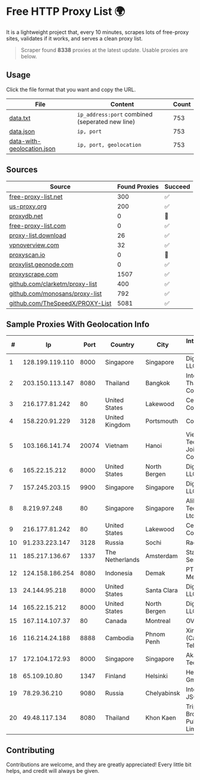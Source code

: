 
# Free HTTP Proxy List 🌍

It is a lightweight project that, every 10 minutes, scrapes lots of free-proxy sites, validates if it works, and serves a clean proxy list.


> Scraper found **8338** proxies at the latest update. Usable proxies are below.

## Usage

Click the file format that you want and copy the URL.


|File|Content|Count|
|----|-------|-----|
|[data.txt](https://raw.githubusercontent.com/themiralay/Proxy-List-World/master/data.txt)|`ip_address:port` combined (seperated new line)|753|
|[data.json](https://raw.githubusercontent.com/themiralay/Proxy-List-World/master/data.json)|`ip, port`|753|
|[data-with-geolocation.json](https://raw.githubusercontent.com/themiralay/Proxy-List-World/master/data-with-geolocation.json)|`ip, port, geolocation`|753|

## Sources

|Source|Found Proxies|Succeed|
|------|-------------|-------|
|[free-proxy-list.net](https://free-proxy-list.net)|300|✅|
|[us-proxy.org](https://www.us-proxy.org)|200|✅|
|[proxydb.net](http://proxydb.net)|0|🚫|
|[free-proxy-list.com](https://free-proxy-list.com/?page=&port=&type%5B%5D=http&type%5B%5D=https&up_time=0&search=Search)|0|✅|
|[proxy-list.download](https://www.proxy-list.download/HTTP)|26|✅|
|[vpnoverview.com](https://vpnoverview.com/privacy/anonymous-browsing/free-proxy-servers)|32|✅|
|[proxyscan.io](https://www.proxyscan.io)|0|🚫|
|[proxylist.geonode.com](https://proxylist.geonode.com/api/proxy-list?limit=300&page=1&sort_by=lastChecked&sort_type=desc&protocols=http,https)|0|✅|
|[proxyscrape.com](https://api.proxyscrape.com/v2/?request=displayproxies&protocol=http&timeout=10000&country=all&ssl=all&anonymity=all)|1507|✅|
|[github.com/clarketm/proxy-list](https://raw.githubusercontent.com/clarketm/proxy-list/master/proxy-list-raw.txt)|400|✅|
|[github.com/monosans/proxy-list](https://raw.githubusercontent.com/monosans/proxy-list/main/proxies/http.txt)|792|✅|
|[github.com/TheSpeedX/PROXY-List](https://raw.githubusercontent.com/TheSpeedX/PROXY-List/master/http.txt)|5081|✅|


## Sample Proxies With Geolocation Info

|#|Ip|Port|Country|City|Internet Service Provider|
|-|--|----|-------|----|-------------------------|
|1|128.199.119.110|8000|Singapore|Singapore|DigitalOcean, LLC|
|2|203.150.113.147|8080|Thailand|Bangkok|Internet Thailand Company Ltd.|
|3|216.177.81.242|80|United States|Lakewood|CenturyLink Communications|
|4|158.220.91.229|3128|United Kingdom|Portsmouth|Contabo GmbH|
|5|103.166.141.74|20074|Vietnam|Hanoi|Viet NAM Cloud Technology Joint Stock Company|
|6|165.22.15.212|8000|United States|North Bergen|DigitalOcean, LLC|
|7|157.245.203.15|9900|Singapore|Singapore|DigitalOcean, LLC|
|8|8.219.97.248|80|Singapore|Singapore|Alibaba (US) Technology Co., Ltd.|
|9|216.177.81.242|80|United States|Lakewood|CenturyLink Communications|
|10|91.233.223.147|3128|Russia|Sochi|Radist LTD|
|11|185.217.136.67|1337|The Netherlands|Amsterdam|Stallion Network Services Limited|
|12|124.158.186.254|8080|Indonesia|Demak|PT Jala Lintas Media|
|13|24.144.95.218|8000|United States|Santa Clara|DigitalOcean, LLC|
|14|165.22.15.212|8000|United States|North Bergen|DigitalOcean, LLC|
|15|167.114.107.37|80|Canada|Montreal|OVH SAS|
|16|116.214.24.188|8888|Cambodia|Phnom Penh|Xinwei (Cambodia) Telecom Co. Ltd|
|17|172.104.172.93|8000|Singapore|Singapore|Akamai Technologies|
|18|65.109.10.80|1347|Finland|Helsinki|Hetzner Online GmbH|
|19|78.29.36.210|9080|Russia|Chelyabinsk|Intersvyaz-2 JSC|
|20|49.48.117.134|8080|Thailand|Khon Kaen|Triple T Broadband Public Company Limited|



## Contributing

Contributions are welcome, and they are greatly appreciated! Every
little bit helps, and credit will always be given.


